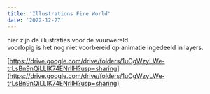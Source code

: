 ```yaml
---
title: 'Illustrations Fire World'
date: '2022-12-27'
---
```


hier zijn de illustraties voor de vuurwereld.  
voorlopig is het nog niet voorbereid op animatie ingedeeld in layers.

[https://drive.google.com/drive/folders/1uCgWzyLWe-trLsBn9nQiLLIK74ENrlIH?usp=sharing](https://drive.google.com/drive/folders/1uCgWzyLWe-trLsBn9nQiLLIK74ENrlIH?usp=sharing)
